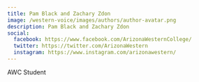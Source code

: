 ```yaml
---
title: Pam Black and Zachary Zdon
image: /western-voice/images/authors/author-avatar.png
description: Pam Black and Zachary Zdon
social:
  facebook: https://www.facebook.com/ArizonaWesternCollege/
  twitter: https://twitter.com/ArizonaWestern
  instagram: https://www.instagram.com/arizonawestern/
---
```


AWC Student